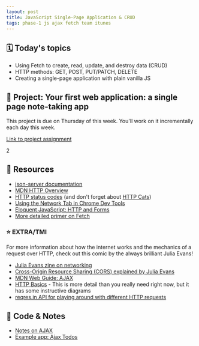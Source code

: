 ```yaml
---
layout: post
title: JavaScript Single-Page Application & CRUD
tags: phase-1 js ajax fetch team itunes
---
```


## 🗓️ Today's topics

- Using Fetch to create, read, update, and destroy data (CRUD)
- HTTP methods: GET, POST, PUT/PATCH, DELETE
- Creating a single-page application with plain vanilla JS

## 🎯 Project: Your first web application: a single page note-taking app

This project is due on Thursday of this week. You'll work on it incrementally each day this week.

[Link to project assignment](https://classroom.github.com/a/VQzI1FgY)

2

## 🔖 Resources

- [json-server documentation](https://github.com/typicode/json-server#getting-started)
- [MDN HTTP Overview](https://developer.mozilla.org/en-US/docs/Web/HTTP/Overview)
- [HTTP status codes](https://httpstatuses.com/) (and don't forget about [HTTP Cats](https://http.cat/))
- [Using the Network Tab in Chrome Dev Tools](https://developers.google.com/web/tools/chrome-devtools/network)
- [Eloquent JavaScript: HTTP and Forms](https://eloquentjavascript.net/18_http.html)
- [More detailed primer on Fetch](https://alligator.io/js/fetch-api/)

### ⭐️ EXTRA/TMI

For more information about how the internet works and the mechanics of a request over HTTP, check out this comic by the always brilliant Julia Evans!

- [Julia Evans zine on networking](https://jvns.ca/networking-zine.pdf)
- [Cross-Origin Resource Sharing (CORS) explained by Julia Evans](https://twitter.com/b0rk/status/1162392625057583104)
- [MDN Web Guide: AJAX](https://developer.mozilla.org/en-US/docs/Web/Guide/AJAX)
- [HTTP Basics](https://www3.ntu.edu.sg/home/ehchua/programming/webprogramming/HTTP_Basics.html) - This is more detail than you really need right now, but it has some instructive diagrams
- [reqres.in API for playing around with different HTTP requests](https://reqres.in/)

## 🦉 Code & Notes

- [Notes on AJAX](https://github.com/Momentum-Team-11/notes/blob/main/js-ajax.md)
- [Example app: Ajax Todos](https://github.com/Momentum-Team-11/example-ajax-todos)
